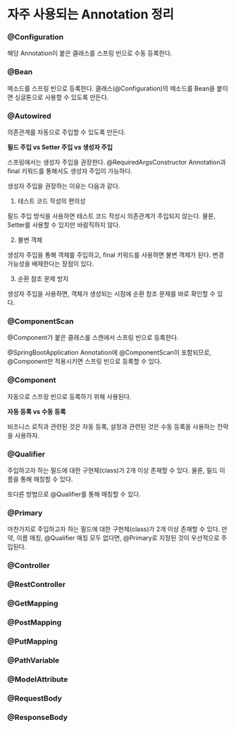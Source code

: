 # 자주 사용되는 Annotation 정리

### @Configuration

해당 Annotation이 붙은 클래스를 스프링 빈으로 수동 등록한다.


### @Bean

메소드를 스프링 빈으로 등록한다. 클래스(@Configuration)의 메소드를 Bean을 붙이면 싱글톤으로 사용할 수 있도록 만든다.


### @Autowired

의존관계를 자동으로 주입할 수 있도록 만든다.

**필드 주입 vs Setter 주입 vs 생성자 주입**

스프링에서는 생성자 주입을 권장한다. @RequiredArgsConstructor Annotation과 final 키워드를 통해서도 생성자 주입이 가능하다.

생성자 주입을 권장하는 이유는 다음과 같다.

1. 테스트 코드 작성의 편의성

필드 주입 방식을 사용하면 테스트 코드 작성시 의존관계가 주입되지 않는다. 물론, Setter를 사용할 수 있지만 바람직하지 않다.

2. 불변 객체

생성자 주입을 통해 객체를 주입하고, final 키워드를 사용하면 불변 객체가 된다. 변경 가능성을 배제한다는 장점이 있다.

3. 순환 참조 문제 방지

생성자 주입을 사용하면, 객체가 생성되는 시점에 순환 참조 문제를 바로 확인할 수 있다.

### @ComponentScan

@Component가 붙은 클래스를 스캔에서 스프링 빈으로 등록한다.

@SpringBootApplication Annotation에 @ComponentScan이 포함되므로, @Component만 적용시키면 스프링 빈으로 등록할 수 있다.

### @Component

자동으로 스프링 빈으로 등록하기 위해 사용된다.

**자동 등록 vs 수동 등록**

비즈니스 로직과 관련된 것은 자동 등록, 설정과 관련된 것은 수동 등록을 사용하는 전략을 사용하자.

### @Qualifier

주입하고자 하는 필드에 대한 구현체(class)가 2개 이상 존재할 수 있다. 물론, 필드 이름을 통해 매칭할 수 있다.

또다른 방법으로 @Qualifier를 통해 매칭할 수 있다.

### @Primary

마찬가지로 주입하고자 하는 필드에 대한 구현체(class)가 2개 이상 존재할 수 있다. 만약, 이름 매칭, @Qualifier 매칭 모두 없다면, @Primary로 지정된 것이 우선적으로 주입된다.


### @Controller



### @RestController



### @GetMapping



### @PostMapping



### @PutMapping



### @PathVariable



### @ModelAttribute



### @RequestBody



### @ResponseBody
